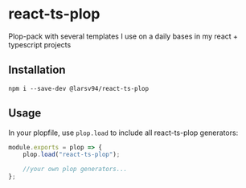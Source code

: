 # react-ts-plop

Plop-pack with several templates I use on a daily bases in my react + typescript projects

## Installation

```shell
npm i --save-dev @larsv94/react-ts-plop
```

## Usage

In your plopfile, use `plop.load` to include all react-ts-plop generators:

```js
module.exports = plop => {
    plop.load("react-ts-plop");

    //your own plop generators...
};
```
